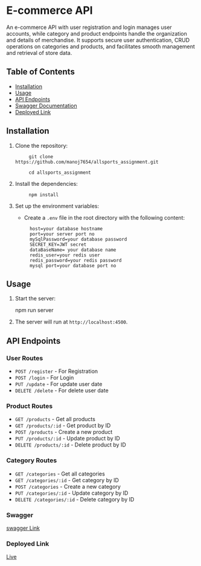  # E-commerce API

An e-commerce API with user registration and login manages user accounts, while category and product endpoints handle the organization and details of merchandise. It supports secure user authentication, CRUD operations on categories and products, and facilitates smooth management and retrieval of store data.

## Table of Contents

- [Installation](#installation)
- [Usage](#usage)
- [API Endpoints](#api-endpoints)
- [Swagger Documentation](#swagger)
- [Deployed Link](#deployed-link)

## Installation

1. Clone the repository:
    
            git clone https://github.com/manoj7654/allsports_assignment.git
            
            cd allsports_assignment
    

2. Install the dependencies:
    
            npm install
    

3. Set up the environment variables:

    - Create a `.env` file in the root directory with the following content:
        
            host=your database hostname
            port=your server port no 
            mySqlPassword=your database password
            SECRET_KEY=JWT secret
            dataBaseName= your database name
            redis_user=your redis user
            redis_password=your redis password
            mysql port=your database port no
          


## Usage

1. Start the server:
 
    npm run server
    

2. The server will run at `http://localhost:4500`.

## API Endpoints

### User Routes

- `POST /register` - For Registration
- `POST /login` - For Login
- `PUT /update` - For update user date
- `DELETE /delete` - For delete user date

### Product Routes

- `GET /products` - Get all products
- `GET /products/:id` - Get product by ID
- `POST /products` - Create a new product
- `PUT /products/:id` - Update product by ID
- `DELETE /products/:id` - Delete product by ID

### Category Routes

- `GET /categories` - Get all categories
- `GET /categories/:id` - Get category by ID
- `POST /categories` - Create a new category
- `PUT /categories/:id` - Update category by ID
- `DELETE /categories/:id` - Delete category by ID

### Swagger

[swagger Link](#https://allsports-j86j.onrender.com/api-docs/)
### Deployed Link
[Live](#https://allsports-j86j.onrender.com/)